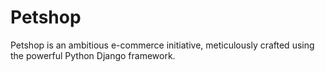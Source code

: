 # Petshop
Petshop is an ambitious e-commerce initiative, meticulously crafted using the powerful Python Django framework. 
